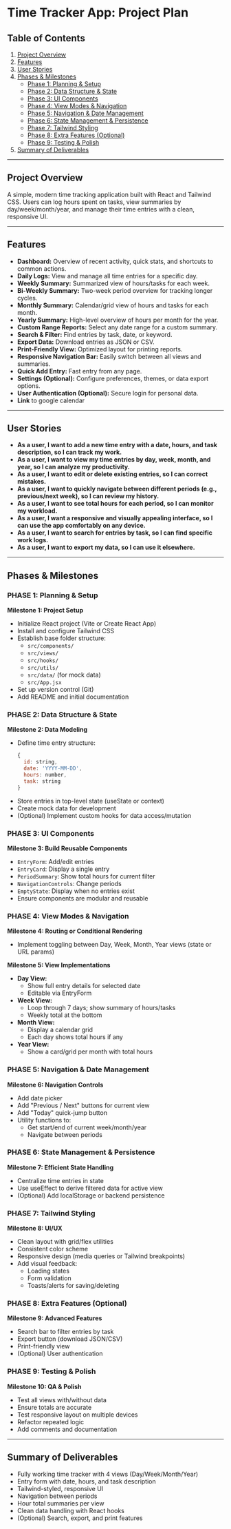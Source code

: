 # Time Tracker App: Project Plan

## Table of Contents

1. [Project Overview](#project-overview)
2. [Features](#features)
3. [User Stories](#user-stories)
4. [Phases & Milestones](#phases--milestones)
   - [Phase 1: Planning & Setup](#phase-1-planning--setup)
   - [Phase 2: Data Structure & State](#phase-2-data-structure--state)
   - [Phase 3: UI Components](#phase-3-ui-components)
   - [Phase 4: View Modes & Navigation](#phase-4-view-modes--navigation)
   - [Phase 5: Navigation & Date Management](#phase-5-navigation--date-management)
   - [Phase 6: State Management & Persistence](#phase-6-state-management--persistence)
   - [Phase 7: Tailwind Styling](#phase-7-tailwind-styling)
   - [Phase 8: Extra Features (Optional)](#phase-8-extra-features-optional)
   - [Phase 9: Testing & Polish](#phase-9-testing--polish)
5. [Summary of Deliverables](#summary-of-deliverables)

---

## Project Overview

A simple, modern time tracking application built with React and Tailwind CSS. Users can log hours spent on tasks, view summaries by day/week/month/year, and manage their time entries with a clean, responsive UI.

---

## Features

- **Dashboard:** Overview of recent activity, quick stats, and shortcuts to common actions.
- **Daily Logs:** View and manage all time entries for a specific day.
- **Weekly Summary:** Summarized view of hours/tasks for each week.
- **Bi-Weekly Summary:** Two-week period overview for tracking longer cycles.
- **Monthly Summary:** Calendar/grid view of hours and tasks for each month.
- **Yearly Summary:** High-level overview of hours per month for the year.
- **Custom Range Reports:** Select any date range for a custom summary.
- **Search & Filter:** Find entries by task, date, or keyword.
- **Export Data:** Download entries as JSON or CSV.
- **Print-Friendly View:** Optimized layout for printing reports.
- **Responsive Navigation Bar:** Easily switch between all views and summaries.
- **Quick Add Entry:** Fast entry from any page.
- **Settings (Optional):** Configure preferences, themes, or data export options.
- **User Authentication (Optional):** Secure login for personal data.
- **Link** to google calendar

---

## User Stories

- **As a user, I want to add a new time entry with a date, hours, and task description, so I can track my work.**
- **As a user, I want to view my time entries by day, week, month, and year, so I can analyze my productivity.**
- **As a user, I want to edit or delete existing entries, so I can correct mistakes.**
- **As a user, I want to quickly navigate between different periods (e.g., previous/next week), so I can review my history.**
- **As a user, I want to see total hours for each period, so I can monitor my workload.**
- **As a user, I want a responsive and visually appealing interface, so I can use the app comfortably on any device.**
- **As a user, I want to search for entries by task, so I can find specific work logs.**
- **As a user, I want to export my data, so I can use it elsewhere.**

---

## Phases & Milestones

### PHASE 1: Planning & Setup

**Milestone 1: Project Setup**

- Initialize React project (Vite or Create React App)
- Install and configure Tailwind CSS
- Establish base folder structure:
  - `src/components/`
  - `src/views/`
  - `src/hooks/`
  - `src/utils/`
  - `src/data/` (for mock data)
  - `src/App.jsx`
- Set up version control (Git)
- Add README and initial documentation

### PHASE 2: Data Structure & State

**Milestone 2: Data Modeling**

- Define time entry structure:
  ```js
  {
    id: string,
    date: 'YYYY-MM-DD',
    hours: number,
    task: string
  }
  ```
- Store entries in top-level state (useState or context)
- Create mock data for development
- (Optional) Implement custom hooks for data access/mutation

### PHASE 3: UI Components

**Milestone 3: Build Reusable Components**

- `EntryForm`: Add/edit entries
- `EntryCard`: Display a single entry
- `PeriodSummary`: Show total hours for current filter
- `NavigationControls`: Change periods
- `EmptyState`: Display when no entries exist
- Ensure components are modular and reusable

### PHASE 4: View Modes & Navigation

**Milestone 4: Routing or Conditional Rendering**

- Implement toggling between Day, Week, Month, Year views (state or URL params)

**Milestone 5: View Implementations**

- **Day View:**
  - Show full entry details for selected date
  - Editable via EntryForm
- **Week View:**
  - Loop through 7 days; show summary of hours/tasks
  - Weekly total at the bottom
- **Month View:**
  - Display a calendar grid
  - Each day shows total hours if any
- **Year View:**
  - Show a card/grid per month with total hours

### PHASE 5: Navigation & Date Management

**Milestone 6: Navigation Controls**

- Add date picker
- Add "Previous / Next" buttons for current view
- Add "Today" quick-jump button
- Utility functions to:
  - Get start/end of current week/month/year
  - Navigate between periods

### PHASE 6: State Management & Persistence

**Milestone 7: Efficient State Handling**

- Centralize time entries in state
- Use useEffect to derive filtered data for active view
- (Optional) Add localStorage or backend persistence

### PHASE 7: Tailwind Styling

**Milestone 8: UI/UX**

- Clean layout with grid/flex utilities
- Consistent color scheme
- Responsive design (media queries or Tailwind breakpoints)
- Add visual feedback:
  - Loading states
  - Form validation
  - Toasts/alerts for saving/deleting

### PHASE 8: Extra Features (Optional)

**Milestone 9: Advanced Features**

- Search bar to filter entries by task
- Export button (download JSON/CSV)
- Print-friendly view
- (Optional) User authentication

### PHASE 9: Testing & Polish

**Milestone 10: QA & Polish**

- Test all views with/without data
- Ensure totals are accurate
- Test responsive layout on multiple devices
- Refactor repeated logic
- Add comments and documentation

---

## Summary of Deliverables

- Fully working time tracker with 4 views (Day/Week/Month/Year)
- Entry form with date, hours, and task description
- Tailwind-styled, responsive UI
- Navigation between periods
- Hour total summaries per view
- Clean data handling with React hooks
- (Optional) Search, export, and print features
